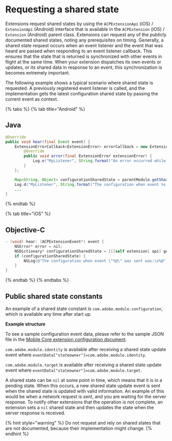 # Requesting a shared state

Extensions request shared states by using the `ACPExtensionApi` (iOS) / `ExtensionApi` (Android) interface that is available in the `ACPExtension` (iOS) / `Extension` (Android) parent class. Extensions can request any of the publicly documented shared states, noting any prerequisites on timing. Generally, a shared state request occurs when an event listener and the event that was heard are passed when responding to an event listener callback. This ensures that the state that is returned is synchronized with other events in flight at the same time. When your extension dispatches its own events or updates, or its shared data in response to an event, this synchronization is becomes extremely important.

The following example shows a typical scenario where shared state is requested. A previously registered event listener is called, and the implementation gets the latest configuration shared state by passing the current event as context.

{% tabs %}
{% tab title="Android" %}
## Java

```java
@Override
public void hear(final Event event) {
    ExtensionErrorCallback<ExtensionError> errorCallback = new ExtensionErrorCallback<ExtensionError>() {
        @Override
        public void error(final ExtensionError extensionError) {
            Log.e("MyListener", String.format("An error occurred while retrieving the shared state for configuration %d %s", extensionError.getErrorCode(), extensionError.getErrorName()));
        }
    };

    Map<String, Object> configurationSharedState = parentModule.getSharedEventState("com.adobe.module.configuration", event, errorCallback);
    Log.d("MyListener", String.format("The configuration when event %s was sent was: %s", event.getName(), configurationSharedState));
    ...
}
```
{% endtab %}

{% tab title="iOS" %}
## Objective-C

```objectivec
- (void) hear: (ACPExtensionEvent*) event {
    NSError* error = nil;
    NSDictionary* configurationSharedState = [[[self extension] api] getSharedEventState:@"com.adobe.module.configuration" event:event error:&error];
    if (configurationSharedState) {
        NSLog(@"The configuration when event \"%@\" was sent was:\n%@", event.eventName, configurationSharedState);
    }
}
```
{% endtab %}
{% endtabs %}

## Public shared state constants

An example of a shared state constant is `com.adobe.module.configuration`, which is available any time after start up.

**Example structure**

To see a sample configuration event data, please refer to the sample JSON file in the [Mobile Core extension configuration document](https://aep-sdks.gitbook.io/docs/using-mobile-extensions/mobile-core/configuration#sample-configuration).

`com.adobe.module.identity` is available after receiving a shared state update event where `eventData["stateowner"]=com.adobe.module.identity`.

`com.adobe.module.target` is available after receiving a shared state update event where `eventData["stateowner"]=com.adobe.module.target`.

A shared state can be `nil` at some point in time, which means that it is in a pending state. When this occurs, a new shared state update event is sent when the shared state is updated with valid information. An example of this would be when a network request is sent, and you are waiting for the server response. To notify other extensions that the operation is not complete, an extension sets a `nil` shared state and then updates the state when the server response is received.

{% hint style="warning" %}
Do not request and rely on shared states that are not documented, because their implementation might change.
{% endhint %}

